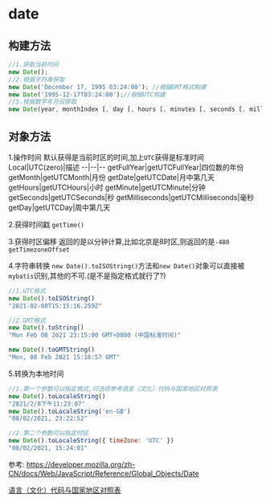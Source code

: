 # date


## 构建方法
```js
//1.获取当前时间
new Date();
//2.根据字符串获取
new Date('December 17, 1995 03:24:00'); //根据GMT格式构建
new Date('1995-12-17T03:24:00');//根据UTC构建
//3.根据数字年月日获取
new Date(year, monthIndex [, day [, hours [, minutes [, seconds [, milliseconds]]]]]);
```


## 对象方法
1.操作时间
默认获得是当前时区的时间,加上`UTC`获得是标准时间
Local|UTC(zero)|描述
--|--|--
getFullYear|getUTCFullYear|四位数的年份
getMonth|getUTCMonth|月份
getDate|getUTCDate|月中第几天
getHours|getUTCHours|小时
getMinute|getUTCMinute|分钟
getSeconds|getUTCSeconds|秒
getMilliseconds|getUTCMilliseconds|毫秒
getDay|getUTCDay|周中第几天

2.获得时间戳
`getTime()`

3.获得时区偏移
返回的是以分钟计算,比如北京是8时区,则返回的是`-480`
`getTimezoneOffset`


4.字符串转换
`new Date().toISOString()`方法和`new Date()`对象可以直接被`mybatis`识别,其他的不可.(是不是指定格式就行了?)
```js
//1.UTC格式
new Date().toISOString()
"2021-02-08T15:15:16.259Z"

//2.GMT格式
new Date().toString()
"Mon Feb 08 2021 23:15:00 GMT+0800 (中国标准时间)"

new Date().toGMTString()
"Mon, 08 Feb 2021 15:16:57 GMT"
```

5.转换为本地时间
```js
//1.第一个参数可以指定格式,可选项参考语言（文化）代码与国家地区对照表
new Date().toLocaleString()
"2021/2/8下午11:23:07"
new Date().toLocaleString('en-GB')
"08/02/2021, 23:22:52"

//2.第二个参数可以指定时区
new Date().toLocaleString({ timeZone: 'UTC' })
"08/02/2021, 15:24:01"
```


参考:
https://developer.mozilla.org/zh-CN/docs/Web/JavaScript/Reference/Global_Objects/Date

[语言（文化）代码与国家地区对照表](https://www.cnblogs.com/tangyuanby2/p/6991753.html)